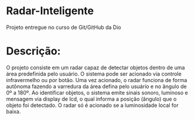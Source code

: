 # Radar-Inteligente
Projeto entregue no curso de Git/GitHub da Dio

# Descrição:

O projeto consiste em um radar capaz de detectar objetos dentro de uma área predefinida pelo usuário. O sistema pode ser acionado via controle infravermelho ou por botão. Uma vez acionado, o radar funciona de forma autônoma fazendo a varredura da área defina pelo usuário e no ângulo de 0º a 180º. Ao identificar objetos, o sistema emite sinais sonoro, luminoso e mensagem via display de lcd, o qual informa a posição (ângulo) que o objeto foi detectado. O radar só é acionado se a luminosidade local for baixa.
